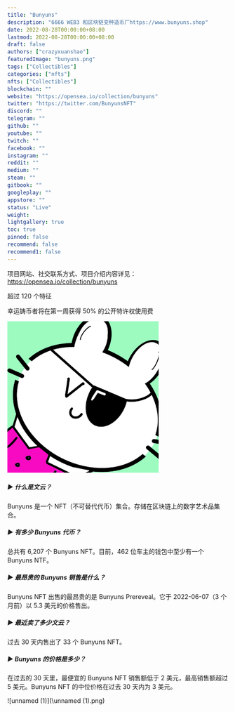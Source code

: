 ```yaml
---
title: "Bunyuns"
description: "6666 WEB3 和区块链变种造币厂https://www.bunyuns.shop"
date: 2022-08-28T00:00:00+08:00
lastmod: 2022-08-28T00:00:00+08:00
draft: false
authors: ["crazyxuanshao"]
featuredImage: "bunyuns.png"
tags: ["Collectibles"]
categories: ["nfts"]
nfts: ["Collectibles"]
blockchain: ""
website: "https://opensea.io/collection/bunyuns"
twitter: "https://twitter.com/BunyunsNFT"
discord: ""
telegram: ""
github: ""
youtube: ""
twitch: ""
facebook: ""
instagram: ""
reddit: ""
medium: ""
steam: ""
gitbook: ""
googleplay: ""
appstore: ""
status: "Live"
weight: 
lightgallery: true
toc: true
pinned: false
recommend: false
recommend1: false
---
```

项目网站、社交联系方式、项目介绍内容详见：https://opensea.io/collection/bunyuns

超过 120 个特征

幸运铸币者将在第一周获得 50% 的公开特许权使用费

![unnamed](unnamed.png)

##### ▶ 什么是文云？

Bunyuns 是一个 NFT（不可替代代币）集合。存储在区块链上的数字艺术品集合。

##### ▶ 有多少 Bunyuns 代币？

总共有 6,207 个 Bunyuns NFT。目前，462 位车主的钱包中至少有一个 Bunyuns NTF。

##### ▶ 最昂贵的 Bunyuns 销售是什么？

Bunyuns NFT 出售的最昂贵的是 Bunyuns Prereveal。它于 2022-06-07（3 个月前）以 5.3 美元的价格售出。

##### ▶ 最近卖了多少文云？

过去 30 天内售出了 33 个 Bunyuns NFT。

##### ▶ Bunyuns 的价格是多少？

在过去的 30 天里，最便宜的 Bunyuns NFT 销售额低于 2 美元，最高销售额超过 5 美元。Bunyuns NFT 的中位价格在过去 30 天内为 3 美元。



![unnamed (1)](\unnamed (1).png)